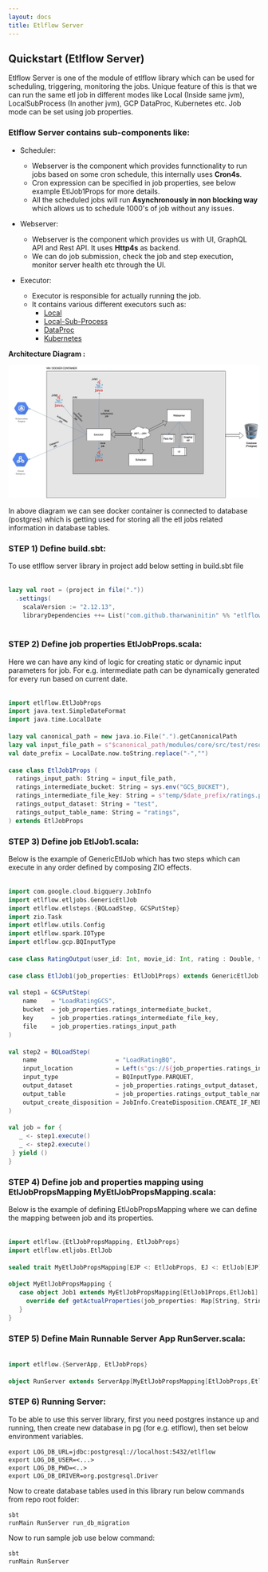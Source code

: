 ```yaml
---
layout: docs
title: Etlflow Server 
---
```


## Quickstart (Etlflow Server)

Etlflow Server is one of the module of etlflow library which can be used for scheduling, triggering, monitoring the jobs.
Unique feature of this is that we can run the same etl job in different modes like Local (Inside same jvm), LocalSubProcess (In another jvm), GCP DataProc, Kubernetes etc. Job mode can be set using job properties.

### Etlflow Server contains sub-components like:

* Scheduler: 
   - Webserver is the component which provides funnctionality to run jobs based on some cron schedule, this internally uses **Cron4s**.
   - Cron expression can be specified in job properties, see below example EtlJob1Props for more details.
   - All the scheduled jobs will run **Asynchronously in non blocking way** which allows us to schedule 1000's of job without any issues.
   
* Webserver:
   - Webserver is the component which provides us with UI, GraphQL API and Rest API. It uses **Http4s** as backend.
   - We can do job submission, check the job and step execution, monitor server health etc through the UI.

* Executor:
   - Executor is responsible for actually running the job.
   - It contains various different executors such as: 
     * [Local](local.html)
     * [Local-Sub-Process](local_subprocess.html)
     * [DataProc](dataproc.html)
     * [Kubernetes](kubernates.html)
    

**Architecture Diagram :**

![Architecture Diagram](executors.jpg)

In above diagram we can see docker container is connected to database (postgres) which is getting used for storing all the etl jobs related information in database tables.

### STEP 1) Define build.sbt: 
To use etlflow server library in project add below setting in build.sbt file

```scala 

lazy val root = (project in file("."))
  .settings(
    scalaVersion := "2.12.13",
    libraryDependencies ++= List("com.github.tharwaninitin" %% "etlflow-core" % "x.x.x"))
            
```

### STEP 2) Define job properties EtlJobProps.scala:
Here we can have any kind of logic for creating static or dynamic input parameters for job.
For e.g. intermediate path can be dynamically generated for every run based on current date.

```scala mdoc      
      
import etlflow.EtlJobProps
import java.text.SimpleDateFormat
import java.time.LocalDate
      
lazy val canonical_path = new java.io.File(".").getCanonicalPath
lazy val input_file_path = s"$canonical_path/modules/core/src/test/resources/input/movies/ratings_parquet/ratings.parquet"
val date_prefix = LocalDate.now.toString.replace("-","")
      
case class EtlJob1Props (
  ratings_input_path: String = input_file_path,
  ratings_intermediate_bucket: String = sys.env("GCS_BUCKET"),
  ratings_intermediate_file_key: String = s"temp/$date_prefix/ratings.parquet",
  ratings_output_dataset: String = "test",
  ratings_output_table_name: String = "ratings",
) extends EtlJobProps
```

### STEP 3) Define job EtlJob1.scala: 
Below is the example of GenericEtlJob which has two steps which can execute in any order defined by composing ZIO effects. 

```scala mdoc      
 
import com.google.cloud.bigquery.JobInfo
import etlflow.etljobs.GenericEtlJob
import etlflow.etlsteps.{BQLoadStep, GCSPutStep}
import zio.Task
import etlflow.utils.Config
import etlflow.spark.IOType
import etlflow.gcp.BQInputType
    
case class RatingOutput(user_id: Int, movie_id: Int, rating : Double, timestamp: Long, date: java.sql.Date)
    
case class EtlJob1(job_properties: EtlJob1Props) extends GenericEtlJob[EtlJob1Props] {
      
val step1 = GCSPutStep(
    name    = "LoadRatingGCS",
    bucket  = job_properties.ratings_intermediate_bucket,
    key     = job_properties.ratings_intermediate_file_key,
    file    = job_properties.ratings_input_path
)
          
val step2 = BQLoadStep(
    name                      = "LoadRatingBQ",
    input_location            = Left(s"gs://${job_properties.ratings_intermediate_bucket}/${job_properties.ratings_intermediate_file_key}"),
    input_type                = BQInputType.PARQUET,
    output_dataset            = job_properties.ratings_output_dataset,
    output_table              = job_properties.ratings_output_table_name,
    output_create_disposition = JobInfo.CreateDisposition.CREATE_IF_NEEDED
)
    
val job = for {
   _ <- step1.execute()
   _ <- step2.execute()
 } yield ()
}
```    

### STEP 4) Define job and properties mapping using EtlJobPropsMapping MyEtlJobPropsMapping.scala: 

Below is the example of defining EtlJobPropsMapping where we can define the mapping between job and its properties.

```scala mdoc

import etlflow.{EtlJobPropsMapping, EtlJobProps}
import etlflow.etljobs.EtlJob

sealed trait MyEtlJobPropsMapping[EJP <: EtlJobProps, EJ <: EtlJob[EJP]] extends EtlJobPropsMapping[EJP,EJ]

object MyEtlJobPropsMapping {
   case object Job1 extends MyEtlJobPropsMapping[EtlJob1Props,EtlJob1] {
     override def getActualProperties(job_properties: Map[String, String]): EtlJob1Props = EtlJob1Props()
   }
}
```

### STEP 5) Define Main Runnable Server App RunServer.scala: 

```scala mdoc
      
import etlflow.{ServerApp, EtlJobProps}
   
object RunServer extends ServerApp[MyEtlJobPropsMapping[EtlJobProps,EtlJob[EtlJobProps]]]
```

### STEP 6) Running Server: 
To be able to use this server library, first you need postgres instance up and running, then create new database in pg (for e.g. etlflow), then set below environment variables.

```
export LOG_DB_URL=jdbc:postgresql://localhost:5432/etlflow
export LOG_DB_USER=<...>
export LOG_DB_PWD=<..>
export LOG_DB_DRIVER=org.postgresql.Driver

``` 

Now to create database tables used in this library run below commands from repo root folder:

```
sbt
runMain RunServer run_db_migration

```

Now to run sample job use below command:

```
sbt
runMain RunServer

```